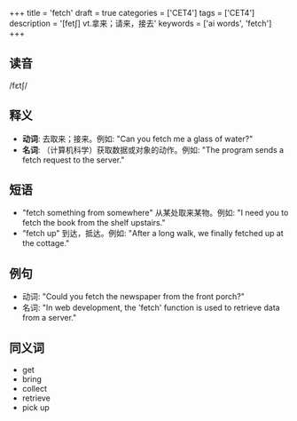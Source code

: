 +++
title = 'fetch'
draft = true
categories = ['CET4']
tags = ['CET4']
description = '[fet∫] vt.拿来；请来，接去'
keywords = ['ai words', 'fetch']
+++

## 读音
/fɛtʃ/

## 释义
- **动词**: 去取来；接来。例如: "Can you fetch me a glass of water?"
- **名词**: （计算机科学）获取数据或对象的动作。例如: "The program sends a fetch request to the server."

## 短语
- "fetch something from somewhere" 从某处取来某物。例如: "I need you to fetch the book from the shelf upstairs."
- "fetch up" 到达，抵达。例如: "After a long walk, we finally fetched up at the cottage."

## 例句
- 动词: "Could you fetch the newspaper from the front porch?"
- 名词: "In web development, the 'fetch' function is used to retrieve data from a server."

## 同义词
- get
- bring
- collect
- retrieve
- pick up
